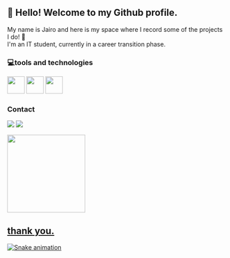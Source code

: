 ## 👋 Hello! Welcome to my Github profile.
My name is Jairo and here is my space where I record some of the projects I do! 👾<br>
I'm an IT student, currently in a career transition phase.

### 💻tools and technologies
<img src="https://cdn.jsdelivr.net/gh/devicons/devicon/icons/html5/html5-plain-wordmark.svg" widht="40" height="40" /> <img src="https://cdn.jsdelivr.net/gh/devicons/devicon/icons/css3/css3-plain-wordmark.svg" widht="40" height="40" /> <img src="https://cdn.jsdelivr.net/gh/devicons/devicon/icons/javascript/javascript-original.svg" widht="40" height="40"/>

### Contact
<a href="https://www.instagram.com/jairoo.jrr/" target="_blank"><img src="https://img.shields.io/badge/-Instagram-%23E4405F?style=for-the-badge&logo=instagram&logoColor=white" target="_blank"></a>
<a href="https://www.linkedin.com/in/jairo-silva-1bb24a25a/" target="_blank"><img src="https://img.shields.io/badge/-LinkedIn-%230077B5?style=for-the-badge&logo=linkedin&logoColor=white" target="_blank"></a>

<div>
<a href="https://github.com/seu-usrjair0">
<img height="180em" src="https://github-readme-stats.vercel.app/api/top-langs/?username=usrjair0&layout=compact&langs_count=7&theme=dracula"/>
  
<!-- <img height="180em" src="https://github-readme-stats.vercel.app/api?username=usrjair0&show_icons=true&theme=dracula&include_all_commits=true&count_private=true"/>-->
</div>
  
## thank you.
![Snake animation](https://github.com/usrjair0/usrjair0/blob/output/github-contribution-grid-snake.svg)

